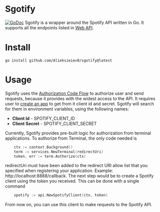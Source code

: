 # Sgotify

[![GoDoc](https://pkg.go.dev/badge/github.com/Alieksieiev0/sgotify?status.svg)](https://godoc.org/github.com/Alieksieiev0/sgotify)
Sgotify is a wrapper around the Spotify API written in Go. It supports all the endpoints listed in [Web API](https://developer.spotify.com/web-api/).

# Install

```
go install github.com/Alieksieiev0/sgotify@latest
```

# Usage
Sgotify uses the [Authorization Code Flow](https://developer.spotify.com/documentation/web-api/tutorials/code-flow) to authorize user and send requests, because it provides with the widest access to the API. 
It requires user to [create an app](https://developer.spotify.com/documentation/web-api/tutorials/getting-started#create-an-app) to get from it client id and secret. Sgotify will search for them in environment variables, using the following names:

- **Client Id** - SPOTIFY_CLIENT_ID
- **Client Secret** - SPOTIFY_CLIENT_SECRET

Currently, Sgotify provides pre-built logic for authorization from terminal applications. To authorize from Terminal, the only code needed is


````Go
	ctx := context.Background()
	term := services.NewTerminal(redirectUri)
	token, err := term.Authorize(ctx)
````
redirectUri must have been added to the redirect URI allow list that you specified when registering your application. Example: http://localhost:8888/callback. 
The next step would be to create a Spotify client using the token you received. This can be done with a single command

````Go
	spotify := api.NewSpotifyClient(ctx, token)
````

From now on, you can use this client to make requests to the Spotify API.

